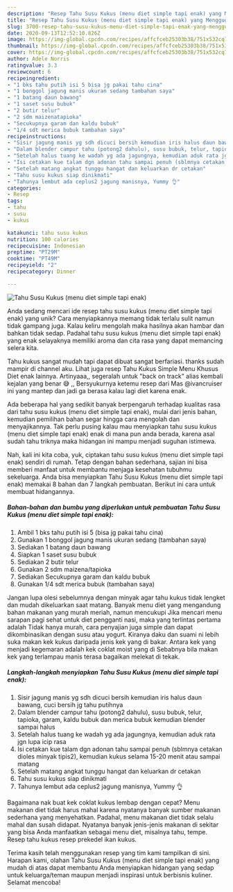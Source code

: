 ```yaml
---
description: "Resep Tahu Susu Kukus (menu diet simple tapi enak) yang Menggugah Selera"
title: "Resep Tahu Susu Kukus (menu diet simple tapi enak) yang Menggugah Selera"
slug: 3700-resep-tahu-susu-kukus-menu-diet-simple-tapi-enak-yang-menggugah-selera
date: 2020-09-13T12:52:10.826Z
image: https://img-global.cpcdn.com/recipes/affcfceb25303b38/751x532cq70/tahu-susu-kukus-menu-diet-simple-tapi-enak-foto-resep-utama.jpg
thumbnail: https://img-global.cpcdn.com/recipes/affcfceb25303b38/751x532cq70/tahu-susu-kukus-menu-diet-simple-tapi-enak-foto-resep-utama.jpg
cover: https://img-global.cpcdn.com/recipes/affcfceb25303b38/751x532cq70/tahu-susu-kukus-menu-diet-simple-tapi-enak-foto-resep-utama.jpg
author: Adele Norris
ratingvalue: 3.3
reviewcount: 6
recipeingredient:
- "1 bks tahu putih isi 5 bisa jg pakai tahu cina"
- "1 bonggol jagung manis ukuran sedang tambahan saya"
- "1 batang daun bawang"
- "1 saset susu bubuk"
- "2 butir telur"
- "2 sdm maizenatapioka"
- "Secukupnya garam dan kaldu bubuk"
- "1/4 sdt merica bubuk tambahan saya"
recipeinstructions:
- "Sisir jagung manis yg sdh dicuci bersih kemudian iris halus daun bawang, cuci bersih jg tahu putihnya"
- "Dalam blender campur tahu (potong2 dahulu), susu bubuk, telur, tapioka, garam, kaldu bubuk dan merica bubuk kemudian blender sampai halus"
- "Setelah halus tuang ke wadah yg ada jagungnya, kemudian aduk rata jgn lupa icip rasa"
- "Isi cetakan kue talam dgn adonan tahu sampai penuh (sblmnya cetakan dioles minyak tipis2), kemudian kukus selama 15-20 menit atau sampai matang"
- "Setelah matang angkat tunggu hangat dan keluarkan dr cetakan"
- "Tahu susu kukus siap dinikmati"
- "Tahunya lembut ada ceplus2 jagung manisnya, Yummy 👌"
categories:
- Resep
tags:
- tahu
- susu
- kukus

katakunci: tahu susu kukus 
nutrition: 100 calories
recipecuisine: Indonesian
preptime: "PT29M"
cooktime: "PT49M"
recipeyield: "2"
recipecategory: Dinner

---
```



![Tahu Susu Kukus (menu diet simple tapi enak)](https://img-global.cpcdn.com/recipes/affcfceb25303b38/751x532cq70/tahu-susu-kukus-menu-diet-simple-tapi-enak-foto-resep-utama.jpg)

Anda sedang mencari ide resep tahu susu kukus (menu diet simple tapi enak) yang unik? Cara menyiapkannya memang tidak terlalu sulit namun tidak gampang juga. Kalau keliru mengolah maka hasilnya akan hambar dan bahkan tidak sedap. Padahal tahu susu kukus (menu diet simple tapi enak) yang enak selayaknya memiliki aroma dan cita rasa yang dapat memancing selera kita.

Tahu kukus sangat mudah tapi dapat dibuat sangat berfariasi. thanks sudah mampir di channel aku. Lihat juga resep Tahu Kukus Simple Menu Khusus Diet enak lainnya. Artinyaaa,, segeralah untuk &#34;back on track&#34; alias kembali kejalan yang benar 😅 ,, Bersyukurnya ketemu resep dari Mas @ivancruiser ini yang mantep dan jadi ga berasa kalau lagi diet karena enak.

Ada beberapa hal yang sedikit banyak berpengaruh terhadap kualitas rasa dari tahu susu kukus (menu diet simple tapi enak), mulai dari jenis bahan, kemudian pemilihan bahan segar hingga cara mengolah dan menyajikannya. Tak perlu pusing kalau mau menyiapkan tahu susu kukus (menu diet simple tapi enak) enak di mana pun anda berada, karena asal sudah tahu triknya maka hidangan ini mampu menjadi suguhan istimewa.


Nah, kali ini kita coba, yuk, ciptakan tahu susu kukus (menu diet simple tapi enak) sendiri di rumah. Tetap dengan bahan sederhana, sajian ini bisa memberi manfaat untuk membantu menjaga kesehatan tubuhmu sekeluarga. Anda bisa menyiapkan Tahu Susu Kukus (menu diet simple tapi enak) memakai 8 bahan dan 7 langkah pembuatan. Berikut ini cara untuk membuat hidangannya.

<!--inarticleads1-->

##### Bahan-bahan dan bumbu yang diperlukan untuk pembuatan Tahu Susu Kukus (menu diet simple tapi enak):

1. Ambil 1 bks tahu putih isi 5 (bisa jg pakai tahu cina)
1. Gunakan 1 bonggol jagung manis ukuran sedang (tambahan saya)
1. Sediakan 1 batang daun bawang
1. Siapkan 1 saset susu bubuk
1. Sediakan 2 butir telur
1. Gunakan 2 sdm maizena/tapioka
1. Sediakan Secukupnya garam dan kaldu bubuk
1. Gunakan 1/4 sdt merica bubuk (tambahan saya)


Jangan lupa olesi sebelumnya dengan minyak agar tahu kukus tidak lengket dan mudah dikeluarkan saat matang. Banyak menu diet yang mengandung bahan makanan yang murah meriah, namun mencukupi Jika mencari menu sarapan pagi sehat untuk diet pengganti nasi, maka yang terlintas pertama adalah Tidak hanya murah, cara penyajian juga simple dan dapat dikombinasikan dengan susu atau yogurt. Kiranya daku dan suami ni lebih suka makan kek kukus daripada jenis kek yang di bakar. Antara kek yang menjadi kegemaran adalah kek coklat moist yang di Sebabnya bila makan kek yang terlampau manis terasa bagaikan melekat di tekak. 

<!--inarticleads2-->

##### Langkah-langkah menyiapkan Tahu Susu Kukus (menu diet simple tapi enak):

1. Sisir jagung manis yg sdh dicuci bersih kemudian iris halus daun bawang, cuci bersih jg tahu putihnya
1. Dalam blender campur tahu (potong2 dahulu), susu bubuk, telur, tapioka, garam, kaldu bubuk dan merica bubuk kemudian blender sampai halus
1. Setelah halus tuang ke wadah yg ada jagungnya, kemudian aduk rata jgn lupa icip rasa
1. Isi cetakan kue talam dgn adonan tahu sampai penuh (sblmnya cetakan dioles minyak tipis2), kemudian kukus selama 15-20 menit atau sampai matang
1. Setelah matang angkat tunggu hangat dan keluarkan dr cetakan
1. Tahu susu kukus siap dinikmati
1. Tahunya lembut ada ceplus2 jagung manisnya, Yummy 👌


Bagaimana nak buat kek coklat kukus lembap dengan cepat? Menu makanan diet tidak harus mahal karena nyatanya banyak sumber makanan sederhana yang menyehatkan. Padahal, menu makanan diet tidak selalu mahal dan susah didapat. Nyatanya banyak jenis-jenis makanan di sekitar yang bisa Anda manfaatkan sebagai menu diet, misalnya tahu, tempe. Resep tahu kukus resep prekedel ikan kukus. 

Terima kasih telah menggunakan resep yang tim kami tampilkan di sini. Harapan kami, olahan Tahu Susu Kukus (menu diet simple tapi enak) yang mudah di atas dapat membantu Anda menyiapkan hidangan yang sedap untuk keluarga/teman maupun menjadi inspirasi untuk berbisnis kuliner. Selamat mencoba!
